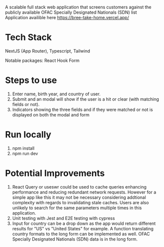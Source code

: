 A scalable full stack web application that screens customers against the publicly available OFAC Specially Designated Nationals (SDN) list Application availible here https://bree-take-home.vercel.app/

# Tech Stack

NextJS (App Router), Typescript, Tailwind

Notable packages: React Hook Form

# Steps to use

1. Enter name, birth year, and country of user.
2. Submit and an modal will show if the user is a hit or clear (with matching fields or not).  
3. Indicators showing the three fields and if they were matched or not is displayed on both the modal and form

# Run locally

1. npm install
2. npm run dev

# Potential Improvements
1. React Query or useswr could be used to cache queries enhancing performance and reducing redundant network requests. However for a simple app like this it may not be necessary considering addtional complexity with regards to invalidating stale caches. Users are also unlikely to search for the same parameters multiple times in this application. 
2. Unit testing with Jest and E2E testing with cypress
3. Input for country can be a drop down as the app would return different results for "US" vs "United States" for example. A function translating country formats to the long form can be implemented as well. OFAC Specially Designated Nationals (SDN) data is in the long form.